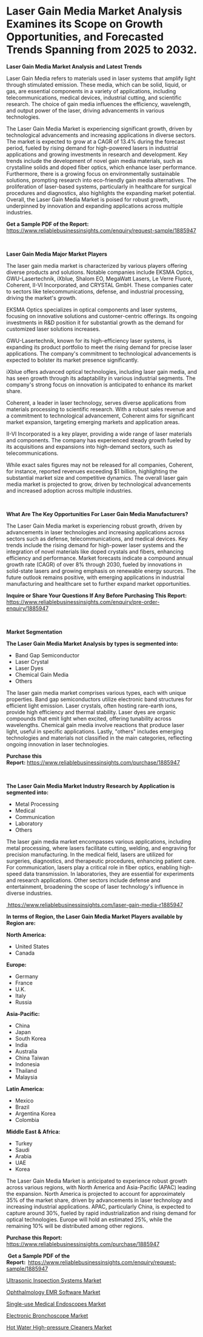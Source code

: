 <p><h1>Laser Gain Media Market Analysis Examines its Scope on Growth Opportunities, and Forecasted Trends Spanning from 2025 to 2032.</h1></p><p><strong>Laser Gain Media Market Analysis and Latest Trends</strong></p>
<p><p>Laser Gain Media refers to materials used in laser systems that amplify light through stimulated emission. These media, which can be solid, liquid, or gas, are essential components in a variety of applications, including telecommunications, medical devices, industrial cutting, and scientific research. The choice of gain media influences the efficiency, wavelength, and output power of the laser, driving advancements in various technologies.</p><p>The Laser Gain Media Market is experiencing significant growth, driven by technological advancements and increasing applications in diverse sectors. The market is expected to grow at a CAGR of 13.4% during the forecast period, fueled by rising demand for high-powered lasers in industrial applications and growing investments in research and development. Key trends include the development of novel gain media materials, such as crystalline solids and doped fiber optics, which enhance laser performance. Furthermore, there is a growing focus on environmentally sustainable solutions, prompting research into eco-friendly gain media alternatives. The proliferation of laser-based systems, particularly in healthcare for surgical procedures and diagnostics, also highlights the expanding market potential. Overall, the Laser Gain Media Market is poised for robust growth, underpinned by innovation and expanding applications across multiple industries.</p></p>
<p><strong>Get a Sample PDF of the Report:&nbsp;</strong> <a href="https://www.reliablebusinessinsights.com/enquiry/request-sample/1885947?utm_campaign=2220&utm_medium=2&utm_source=Github&utm_content=ia&utm_term=31012025&utm_id=laser-gain-media">https://www.reliablebusinessinsights.com/enquiry/request-sample/1885947</a></p>
<p>&nbsp;</p>
<p><strong>Laser Gain Media Major Market Players</strong></p>
<p><p>The laser gain media market is characterized by various players offering diverse products and solutions. Notable companies include EKSMA Optics, GWU-Lasertechnik, iXblue, Shalom EO, MegaWatt Lasers, Le Verre Fluoré, Coherent, II-VI Incorporated, and CRYSTAL GmbH. These companies cater to sectors like telecommunications, defense, and industrial processing, driving the market's growth.</p><p>EKSMA Optics specializes in optical components and laser systems, focusing on innovative solutions and customer-centric offerings. Its ongoing investments in R&D position it for substantial growth as the demand for customized laser solutions increases.</p><p>GWU-Lasertechnik, known for its high-efficiency laser systems, is expanding its product portfolio to meet the rising demand for precise laser applications. The company's commitment to technological advancements is expected to bolster its market presence significantly.</p><p>iXblue offers advanced optical technologies, including laser gain media, and has seen growth through its adaptability in various industrial segments. The company's strong focus on innovation is anticipated to enhance its market share.</p><p>Coherent, a leader in laser technology, serves diverse applications from materials processing to scientific research. With a robust sales revenue and a commitment to technological advancement, Coherent aims for significant market expansion, targeting emerging markets and application areas.</p><p>II-VI Incorporated is a key player, providing a wide range of laser materials and components. The company has experienced steady growth fueled by its acquisitions and expansions into high-demand sectors, such as telecommunications. </p><p>While exact sales figures may not be released for all companies, Coherent, for instance, reported revenues exceeding $1 billion, highlighting the substantial market size and competitive dynamics. The overall laser gain media market is projected to grow, driven by technological advancements and increased adoption across multiple industries.</p></p>
<p>&nbsp;</p>
<p><strong>What Are The Key Opportunities For Laser Gain Media Manufacturers?</strong></p>
<p><p>The Laser Gain Media market is experiencing robust growth, driven by advancements in laser technologies and increasing applications across sectors such as defense, telecommunications, and medical devices. Key trends include the rising demand for high-power laser systems and the integration of novel materials like doped crystals and fibers, enhancing efficiency and performance. Market forecasts indicate a compound annual growth rate (CAGR) of over 8% through 2030, fueled by innovations in solid-state lasers and growing emphasis on renewable energy sources. The future outlook remains positive, with emerging applications in industrial manufacturing and healthcare set to further expand market opportunities.</p></p>
<p><strong>Inquire or Share Your Questions If Any Before Purchasing This Report:</strong> <a href="https://www.reliablebusinessinsights.com/enquiry/pre-order-enquiry/1885947?utm_campaign=2220&utm_medium=2&utm_source=Github&utm_content=ia&utm_term=31012025&utm_id=laser-gain-media">https://www.reliablebusinessinsights.com/enquiry/pre-order-enquiry/1885947</a></p>
<p>&nbsp;</p>
<p><strong>Market Segmentation</strong></p>
<p><strong>The Laser Gain Media Market Analysis by types is segmented into:</strong></p>
<p><ul><li>Band Gap Semiconductor</li><li>Laser Crystal</li><li>Laser Dyes</li><li>Chemical Gain Media</li><li>Others</li></ul></p>
<p><p>The laser gain media market comprises various types, each with unique properties. Band gap semiconductors utilize electronic band structures for efficient light emission. Laser crystals, often hosting rare-earth ions, provide high efficiency and thermal stability. Laser dyes are organic compounds that emit light when excited, offering tunability across wavelengths. Chemical gain media involve reactions that produce laser light, useful in specific applications. Lastly, "others" includes emerging technologies and materials not classified in the main categories, reflecting ongoing innovation in laser technologies.</p></p>
<p><strong>Purchase this Report:&nbsp;</strong><a href="https://www.reliablebusinessinsights.com/purchase/1885947?utm_campaign=2220&utm_medium=2&utm_source=Github&utm_content=ia&utm_term=31012025&utm_id=laser-gain-media">https://www.reliablebusinessinsights.com/purchase/1885947</a></p>
<p>&nbsp;</p>
<p><strong>The Laser Gain Media Market Industry Research by Application is segmented into:</strong></p>
<p><ul><li>Metal Processing</li><li>Medical</li><li>Communication</li><li>Laboratory</li><li>Others</li></ul></p>
<p><p>The laser gain media market encompasses various applications, including metal processing, where lasers facilitate cutting, welding, and engraving for precision manufacturing. In the medical field, lasers are utilized for surgeries, diagnostics, and therapeutic procedures, enhancing patient care. For communication, lasers play a critical role in fiber optics, enabling high-speed data transmission. In laboratories, they are essential for experiments and research applications. Other sectors include defense and entertainment, broadening the scope of laser technology's influence in diverse industries.</p></p>
<p><a href="https://www.reliablebusinessinsights.com/laser-gain-media-r1885947?utm_campaign=2220&utm_medium=2&utm_source=Github&utm_content=ia&utm_term=31012025&utm_id=laser-gain-media">&nbsp;https://www.reliablebusinessinsights.com/laser-gain-media-r1885947</a></p>
<p><strong>In terms of Region, the Laser Gain Media Market Players available by Region are:</strong></p>
<p>
    <p> <strong> North America: </strong>
        <ul>
            <li>United States</li>
            <li>Canada</li>
        </ul>
        </p> 
    <p> <strong> Europe: </strong>
        <ul>
            <li>Germany</li>
            <li>France</li>
            <li>U.K.</li>
            <li>Italy</li>
            <li>Russia</li>
        </ul>
        </p> 
    <p> <strong> Asia-Pacific: </strong>
        <ul>
            <li>China</li>
            <li>Japan</li>
            <li>South Korea</li>
            <li>India</li>
            <li>Australia</li>
            <li>China Taiwan</li>
            <li>Indonesia</li>
            <li>Thailand</li>
            <li>Malaysia</li>
        </ul>
        </p> 
    <p> <strong> Latin America: </strong>
        <ul>
            <li>Mexico</li>
            <li>Brazil</li>
            <li>Argentina Korea</li>
            <li>Colombia</li>
        </ul>
        </p> 
    <p> <strong> Middle East & Africa: </strong>
        <ul>
            <li>Turkey</li>
            <li>Saudi</li>
            <li>Arabia</li>
            <li>UAE</li>
            <li>Korea</li>
        </ul>
    </p>
    </p>
<p><p>The Laser Gain Media Market is anticipated to experience robust growth across various regions, with North America and Asia-Pacific (APAC) leading the expansion. North America is projected to account for approximately 35% of the market share, driven by advancements in laser technology and increasing industrial applications. APAC, particularly China, is expected to capture around 30%, fueled by rapid industrialization and rising demand for optical technologies. Europe will hold an estimated 25%, while the remaining 10% will be distributed among other regions.</p></p>
<p><strong>Purchase this Report: </strong><a href="https://www.reliablebusinessinsights.com/purchase/1885947?utm_campaign=2220&utm_medium=2&utm_source=Github&utm_content=ia&utm_term=31012025&utm_id=laser-gain-media">https://www.reliablebusinessinsights.com/purchase/1885947</a></p>
<p>&nbsp;<strong>Get a Sample PDF of the Report:&nbsp;&nbsp;</strong><a href="https://www.reliablebusinessinsights.com/enquiry/request-sample/1885947?utm_campaign=2220&utm_medium=2&utm_source=Github&utm_content=ia&utm_term=31012025&utm_id=laser-gain-media">https://www.reliablebusinessinsights.com/enquiry/request-sample/1885947</a></p>
<p><strong></strong></p>
<p><p><a href="https://www.linkedin.com/pulse/ultrasonic-inspection-systems-industry-forecast-market-shifts-8ahvf?utm_campaign=2220&utm_medium=2&utm_source=Github&utm_content=ia&utm_term=31012025&utm_id=laser-gain-media">Ultrasonic Inspection Systems Market</a></p><p><a href="https://www.linkedin.com/pulse/comprehensive-analysis-ophthalmology-emr-software-market-segments-mc0mf?utm_campaign=2220&utm_medium=2&utm_source=Github&utm_content=ia&utm_term=31012025&utm_id=laser-gain-media">Ophthalmology EMR Software Market</a></p><p><a href="https://www.linkedin.com/pulse/evaluating-impact-latest-trends-single-use-medical-endoscopes-kvhuf?utm_campaign=2220&utm_medium=2&utm_source=Github&utm_content=ia&utm_term=31012025&utm_id=laser-gain-media">Single-use Medical Endoscopes Market</a></p><p><a href="https://www.linkedin.com/pulse/electronic-bronchoscope-market-analysis-witch-focus-key-8ii6e?utm_campaign=2220&utm_medium=2&utm_source=Github&utm_content=ia&utm_term=31012025&utm_id=laser-gain-media">Electronic Bronchoscope Market</a></p><p><a href="https://www.linkedin.com/pulse/current-evaluation-future-growth-potential-hot-water-2imcf?utm_campaign=2220&utm_medium=2&utm_source=Github&utm_content=ia&utm_term=31012025&utm_id=laser-gain-media">Hot Water High-pressure Cleaners Market</a></p></p>